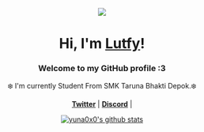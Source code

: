 <p align="center">
  <a href="https://lutfyvx.github.io/AmLutfy/">
    <img src="https://media1.tenor.com/m/1JuAyubK6zoAAAAC/bocchi-the-rock-hitori-gotoh.gif">
  </a>
</p>

<h1 align="center">Hi, I'm <a href="#">Lutfy</a>!</h1>
<p align="center">
  </a>
</p>
<h3 align="center">Welcome to my GitHub profile :3</h3>

<p align="center">❄️ I'm currently Student From SMK Taruna Bhakti Depok.❄️</p>

<p align="center">
  <strong><a href="https://x.com/LutfyNoir">Twitter</a></strong> |
  <strong><a href="https://discordapp.com/users/kazylutfyx">Discord</a></strong> |
</p>

<p align="center">
  <a href="https://github.com/LutfyVX"><img src="https://github-readme-stats.vercel.app/api?username=LutfyVX&hide_border=true&show_icons=true" alt="yuna0x0's github stats"></a>
</p>


